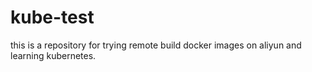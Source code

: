 # kube-test
this is a  repository for trying remote build docker images on aliyun and learning kubernetes.
